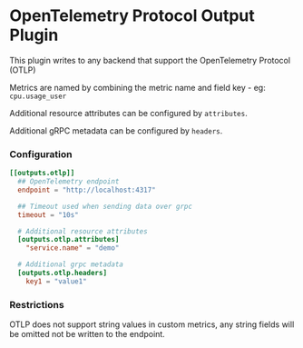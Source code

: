 # OpenTelemetry Protocol Output Plugin

This plugin writes to any backend that support the OpenTelemetry Protocol (OTLP)

Metrics are named by combining the metric name and field key - eg: `cpu.usage_user`

Additional resource attributes can be configured by `attributes`.

Additional gRPC metadata can be configured by `headers`.

### Configuration

```toml
[[outputs.otlp]]
  ## OpenTelemetry endpoint
  endpoint = "http://localhost:4317"

  ## Timeout used when sending data over grpc
  timeout = "10s"

  # Additional resource attributes
  [outputs.otlp.attributes]
  	"service.name" = "demo"

  # Additional grpc metadata
  [outputs.otlp.headers]
    key1 = "value1"

```

### Restrictions

OTLP does not support string values in custom metrics, any string
fields will be omitted not be written to the endpoint.
